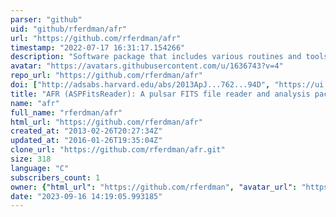 ```yaml
---
parser: "github"
uid: "github/rferdman/afr"
url: "https://github.com/rferdman/afr"
timestamp: "2022-07-17 16:31:17.154266"
description: "Software package that includes various routines and tools allowing the user to reduce, process, and manipulate pulsar data, and create times-of-arrival compatible with tempo and tempo2 timing software. "
avatar: "https://avatars.githubusercontent.com/u/1636743?v=4"
repo_url: "https://github.com/rferdman/afr"
doi: ["http://adsabs.harvard.edu/abs/2013ApJ...762...94D", "https://ui.adsabs.harvard.edu/abs/2015ascl.soft09003F/abstract"]
title: "AFR (ASPFitsReader): A pulsar FITS file reader and analysis package"
name: "afr"
full_name: "rferdman/afr"
html_url: "https://github.com/rferdman/afr"
created_at: "2013-02-26T20:27:34Z"
updated_at: "2016-01-26T19:35:04Z"
clone_url: "https://github.com/rferdman/afr.git"
size: 318
language: "C"
subscribers_count: 1
owner: {"html_url": "https://github.com/rferdman", "avatar_url": "https://avatars.githubusercontent.com/u/1636743?v=4", "login": "rferdman", "type": "User"}
date: "2023-09-16 14:19:05.993185"
---
```

